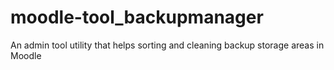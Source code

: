 # moodle-tool_backupmanager
An admin tool utility that helps sorting and cleaning backup storage areas in Moodle
